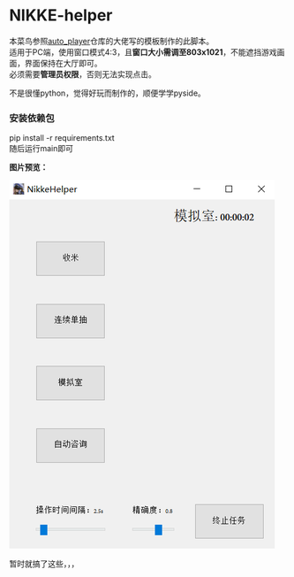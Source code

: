 # NIKKE-helper
本菜鸟参照[auto_player](https://github.com/anywhere2go/auto_player)仓库的大佬写的模板制作的此脚本。   
适用于PC端，使用窗口模式4:3，且**窗口大小需调至803x1021**，不能遮挡游戏画面，界面保持在大厅即可。   
必须需要**管理员权限**，否则无法实现点击。

不是很懂python，觉得好玩而制作的，顺便学学pyside。

### 安装依赖包
pip install -r requirements.txt   
随后运行main即可

**图片预览：**

![预览](./example.png)

暂时就搞了这些，，，
